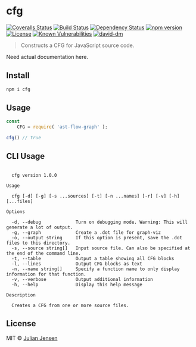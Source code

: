 # cfg

[![Coveralls Status][coveralls-image]][coveralls-url]
[![Build Status][travis-image]][travis-url]
[![Dependency Status][depstat-image]][depstat-url]
[![npm version][npm-image]][npm-url]
[![License][license-image]][license-url]
[![Known Vulnerabilities][snyk-image]][snyk-url]
[![david-dm][david-dm-image]][david-dm-url]

> Constructs a CFG for JavaScript source code.

Need actual documentation here.

## Install

```sh
npm i cfg
```

## Usage

```js
const 
    CFG = require( 'ast-flow-graph' );

cfg() // true
```

## CLI Usage

```

  cfg version 1.0.0

Usage

  cfg [-d] [-g] [-s ...sources] [-t] [-n ...names] [-r] [-v] [-h] [...files]

Options

  -d, --debug             Turn on debugging mode. Warning: This will generate a lot of output.
  -g, --graph             Create a .dot file for graph-viz
  -o, --output string     If this option is present, save the .dot files to this directory.
  -s, --source string[]   Input source file. Can also be specified at the end of the command line.
  -t, --table             Output a table showing all CFG blocks
  -l, --lines             Output CFG blocks as text
  -n, --name string[]     Specify a function name to only display information for that function.
  -v, --verbose           Output additional information
  -h, --help              Display this help message

Description

  Creates a CFG from one or more source files.
```

## License

MIT © [Julian Jensen](https://github.com/julianjensen/cfg)

[coveralls-url]: https://coveralls.io/github/julianjensen/cfg?branch=master
[coveralls-image]: https://coveralls.io/repos/github/julianjensen/cfg/badge.svg?branch=master

[travis-url]: https://travis-ci.org/julianjensen/cfg
[travis-image]: http://img.shields.io/travis/julianjensen/cfg.svg

[depstat-url]: https://gemnasium.com/github.com/julianjensen/cfg
[depstat-image]: https://gemnasium.com/badges/github.com/julianjensen/cfg.svg

[npm-url]: https://badge.fury.io/js/cfg
[npm-image]: https://badge.fury.io/js/cfg.svg

[license-url]: https://github.com/julianjensen/cfg/blob/master/LICENSE
[license-image]: https://img.shields.io/badge/license-MIT-brightgreen.svg

[snyk-url]: https://snyk.io/test/github/julianjensen/cfg
[snyk-image]: https://snyk.io/test/github/julianjensen/cfg/badge.svg

[david-dm-url]: https://david-dm.org/julianjensen/cfg
[david-dm-image]: https://david-dm.org/julianjensen/cfg.svg

